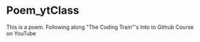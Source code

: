 # Poem_ytClass
This is a poem. Following along "The Coding Train"'s Into to Github Course on YouTube
